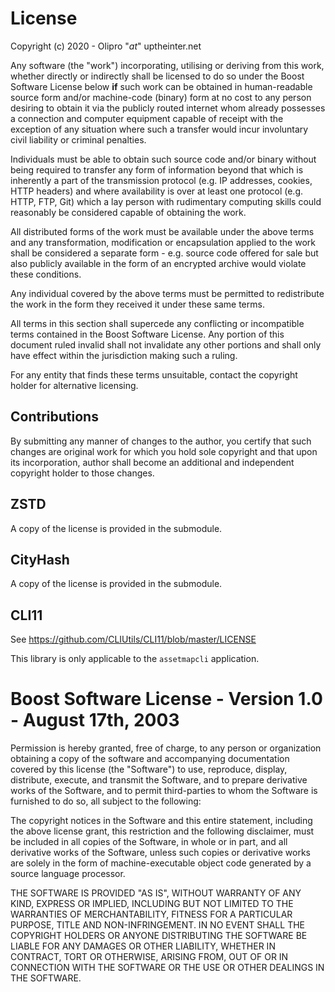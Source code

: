 # License

Copyright (c) 2020 - Olipro "_at_" uptheinter.net

Any software (the "work") incorporating, utilising or deriving from this work, whether directly or indirectly shall be licensed to do so under the Boost Software License below **if** such work can be obtained in human-readable source form and/or machine-code (binary) form at no cost to any person desiring to obtain it via the publicly routed internet whom already possesses a connection and computer equipment capable of receipt with the exception of any situation where such a transfer would incur involuntary civil liability or criminal penalties.

Individuals must be able to obtain such source code and/or binary without being required to transfer any form of information beyond that which is inherently a part of the transmission protocol (e.g. IP addresses, cookies, HTTP headers) and where availability is over at least one protocol (e.g. HTTP, FTP, Git) which a lay person with rudimentary computing skills could reasonably be considered capable of obtaining the work.

All distributed forms of the work must be available under the above terms and any transformation, modification or encapsulation applied to the work shall be considered a separate form - e.g. source code offered for sale but also publicly available in the form of an encrypted archive would violate these conditions.

Any individual covered by the above terms must be permitted to redistribute the work in the form they received it under these same terms.

All terms in this section shall supercede any conflicting or incompatible terms contained in the Boost Software License. Any portion of this document ruled invalid shall not invalidate any other portions and shall only have effect within the jurisdiction making such a ruling.

For any entity that finds these terms unsuitable, contact the copyright holder for alternative licensing.

## Contributions

By submitting any manner of changes to the author, you certify that such changes are original work for which you hold sole copyright and that upon its incorporation, author shall become an additional and independent copyright holder to those changes.

## ZSTD

A copy of the license is provided in the submodule.

## CityHash

A copy of the license is provided in the submodule.

## CLI11

See https://github.com/CLIUtils/CLI11/blob/master/LICENSE

This library is only applicable to the `assetmapcli` application.

# Boost Software License - Version 1.0 - August 17th, 2003

Permission is hereby granted, free of charge, to any person or organization
obtaining a copy of the software and accompanying documentation covered by
this license (the "Software") to use, reproduce, display, distribute,
execute, and transmit the Software, and to prepare derivative works of the
Software, and to permit third-parties to whom the Software is furnished to
do so, all subject to the following:

The copyright notices in the Software and this entire statement, including
the above license grant, this restriction and the following disclaimer,
must be included in all copies of the Software, in whole or in part, and
all derivative works of the Software, unless such copies or derivative
works are solely in the form of machine-executable object code generated by
a source language processor.

THE SOFTWARE IS PROVIDED "AS IS", WITHOUT WARRANTY OF ANY KIND, EXPRESS OR
IMPLIED, INCLUDING BUT NOT LIMITED TO THE WARRANTIES OF MERCHANTABILITY,
FITNESS FOR A PARTICULAR PURPOSE, TITLE AND NON-INFRINGEMENT. IN NO EVENT
SHALL THE COPYRIGHT HOLDERS OR ANYONE DISTRIBUTING THE SOFTWARE BE LIABLE
FOR ANY DAMAGES OR OTHER LIABILITY, WHETHER IN CONTRACT, TORT OR OTHERWISE,
ARISING FROM, OUT OF OR IN CONNECTION WITH THE SOFTWARE OR THE USE OR OTHER
DEALINGS IN THE SOFTWARE.

